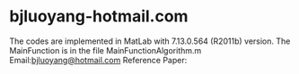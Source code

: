 # bjluoyang-hotmail.com
The codes are implemented in MatLab with 7.13.0.564 (R2011b) version.
The MainFunction is in the file MainFunctionAlgorithm.m
Email:bjluoyang@hotmail.com
Reference Paper:
